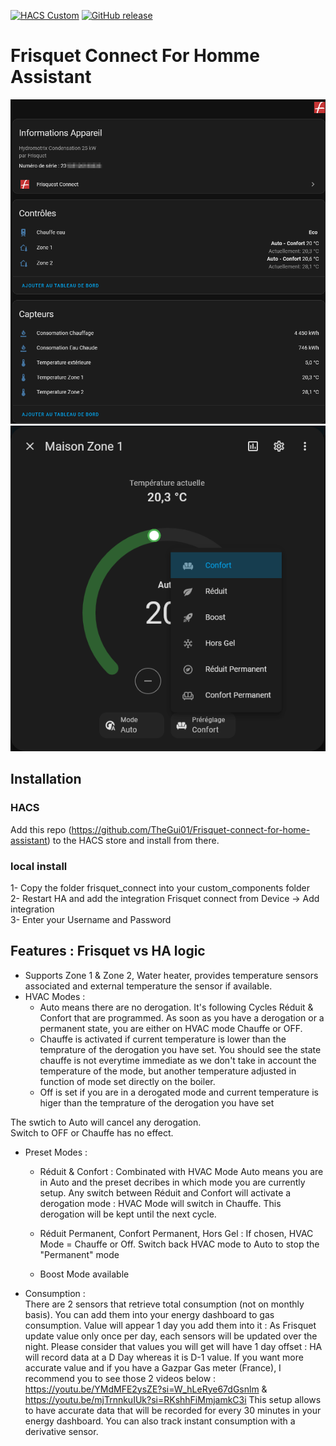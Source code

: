 [![HACS Custom][hacs_shield]][hacs]
[![GitHub release](https://img.shields.io/github/release/TheGui01/Frisquet-connect-for-home-assistant?include_prereleases=&sort=semver&color=blue)](https://github.com/TheGui01/Frisquet-connect-for-home-assistant/releases/)



[hacs_shield]: https://img.shields.io/static/v1.svg?label=HACS&message=Custom&style=popout&color=orange&labelColor=41bdf5&logo=HomeAssistantCommunityStore&logoColor=white
[hacs]: https://hacs.xyz/docs/faq/custom_repositories
[releases_shield]:https://img.shields.io/badge/dynamic/json?url=https%3A%2F%2Fraw.githubusercontent.com%2TheGui01%2FFrisquet-connect-for-home-assistant%2Fmain%2Fcustom_components%2Ffrisquet_connect%2Fmanifest.json&query=%24.version&label=relea


# Frisquet Connect For Homme Assistant

![Screenshot](FrisquetDeviceSample.png)
![Screenshot](FrisquetDeviceSample2.png)

## Installation

### HACS

Add this repo (https://github.com/TheGui01/Frisquet-connect-for-home-assistant) to the HACS store and install from there.

### local install

1- Copy the folder frisquet_connect into your custom_components folder<br>
2- Restart HA and add the integration Frisquet connect from Device -> Add integration<br>
3- Enter your Username and Password<br>



## Features : Frisquet vs HA logic

- Supports Zone 1 & Zone 2, Water heater, provides temperature sensors associated and external temperature the sensor if available.
- HVAC Modes :
    - Auto means there are no derogation. It's following Cycles Réduit & Confort that are programmed. As soon as you have a derogation or a permanent state, you are either on HVAC mode Chauffe or OFF.<br>
    - Chauffe is activated if current temperature is lower than the temprature of the derogation you have set. You should see the state chauffe is not everytime immediate as we don't take in account the temperature of the mode, but another temperature adjusted in function of mode set directly on the boiler.<br>
    - Off is set if you are in a derogated mode and current temperature is higer than the temprature of the derogation you have set<br>

The swtich to Auto will cancel any derogation.<br>
Switch to OFF or Chauffe has no effect.<br>

- Preset Modes :
    - Réduit & Confort : Combinated with HVAC Mode Auto means you are in Auto and the preset decribes in which mode you are currently setup. Any switch between Réduit and Confort will activate a derogation mode : HVAC Mode will switch in Chauffe. This derogation will be kept until the next cycle.

    - Réduit Permanent, Confort Permanent, Hors Gel : If chosen, HVAC Mode = Chauffe or Off. Switch back HVAC mode to Auto to stop the "Permanent" mode

    - Boost Mode available

- Consumption :<br>
There are 2 sensors that retrieve total consumption (not on monthly basis).
You can add them into your energy dashboard to gas consumption. Value will appear 1 day you add them into it :
As Frisquet update value only once per day, each sensors will be updated over the night.
Please consider that values you will get will have 1 day offset : HA will record data at a D Day whereas it is D-1 value.
If you want more accurate value and if you have a Gazpar Gas meter (France), I recommend you to see those 2 videos below :
https://youtu.be/YMdMFE2ysZE?si=W_hLeRye67dGsnlm  &  https://youtu.be/mjTrnnkuIUk?si=RKshhFiMmjamkC3i This setup allows to have accurate data that will be recorded for every 30 minutes in your energy dashboard. You can also track instant consumption with a derivative sensor.

